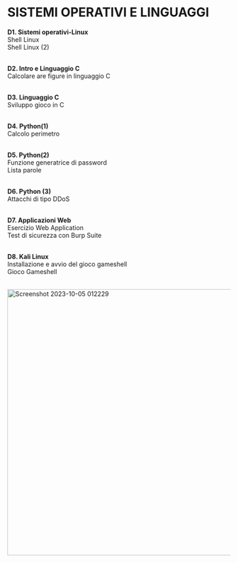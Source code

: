 <h1> SISTEMI OPERATIVI E LINGUAGGI </h1>
<b>  D1. Sistemi operativi-Linux </b>
 <br> Shell Linux
 <br> Shell Linux (2)
 
<b> <br> D2. Intro e Linguaggio C </b>
 <br> Calcolare are figure in linguaggio C

<b> <br> D3. Linguaggio C </b>
 <br> Sviluppo gioco in C

<b> <br> D4. Python(1) </b>
 <br> Calcolo perimetro

<b> <br> D5. Python(2) </b>
 <br> Funzione generatrice di password
 <br> Lista parole

<b> <br> D6. Python (3) </b>
 <br> Attacchi di tipo DDoS

<b> <br> D7. Applicazioni Web </b>
 <br> Esercizio Web Application
 <br> Test di sicurezza con Burp Suite

<b> <br> D8. Kali Linux </b>
 <br> Installazione e avvio del gioco gameshell
 <br> Gioco Gameshell

 <br> <img width="600" alt="Screenshot 2023-10-05 012229" src="https://github.com/Jenovia02/Cybersecurity-Analyst/assets/134729946/d5951bf9-eb69-42a9-8adb-21e15d12976a">
